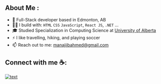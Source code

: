 

<!--
**najiib49/najiib49** is a ✨ _special_ ✨ repository because its `README.md` (this file) appears on your GitHub profile.

Here are some ideas to get you started:

- 🔭 I’m currently working on ...
- 🌱 I’m currently learning ...
- 👯 I’m looking to collaborate on ...
- 🤔 I’m looking for help with ...
- 💬 Ask me about ...
- 📫 How to reach me: ...
- 😄 Pronouns: ...
- ⚡ Fun fact: ...
-->
About Me :
---
- 💼 Full-Stack developer based in Edmonton, AB
- 👨‍💻 I build with: `HTML` `CSS` `JavaScript`, `React JS`, `.NET` ...
- 🎓 Studied Specialization in Computing Science at [University of Alberta](https://www.ualberta.ca/index.html)
- ⚡ I like travelling, hiking, and playing soccer
- 📫 Reach out to me: manajiibahmed@gmail.com


## Connect with me ☕: 
[![text](https://img.shields.io/badge/LinkedIn-0077B5?style=for-the-badge&logo=linkedin&logoColor=white)](https://www.linkedin.com/in/mohamed-ahmed-581b94bb/)
